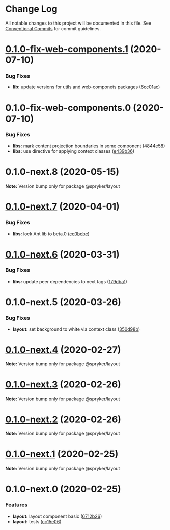 # Change Log

All notable changes to this project will be documented in this file.
See [Conventional Commits](https://conventionalcommits.org) for commit guidelines.

# [0.1.0-fix-web-components.1](https://github.com/spryker/ui-components/compare/@spryker/layout@0.1.0-fix-web-components.0...@spryker/layout@0.1.0-fix-web-components.1) (2020-07-10)


### Bug Fixes

* **lib:** update versions for utils and web-componets packages ([6cc01ac](https://github.com/spryker/ui-components/commit/6cc01acfa6ceacb89fd0f61b954ab122a10cac69))





# 0.1.0-fix-web-components.0 (2020-07-10)


### Bug Fixes

* **libs:** mark content projection boundaries in some component ([4844e58](https://github.com/spryker/ui-components/commit/4844e58776f0c2e5a7ea956276ae610155a4250d))
* **libs:** use directive for applying context classes ([e439b36](https://github.com/spryker/ui-components/commit/e439b36b578a5c83024e9625bf93284fe9e9cd8f))





# 0.1.0-next.8 (2020-05-15)

**Note:** Version bump only for package @spryker/layout





# [0.1.0-next.7](https://github.com/spryker/ui-components/compare/@spryker/layout@0.1.0-next.6...@spryker/layout@0.1.0-next.7) (2020-04-01)


### Bug Fixes

* **libs:** lock Ant lib to beta.0 ([cc0bcbc](https://github.com/spryker/ui-components/commit/cc0bcbc133e8322cdd23cd7ac60acd398386a3e3))





# [0.1.0-next.6](https://github.com/spryker/ui-components/compare/@spryker/layout@0.1.0-next.5...@spryker/layout@0.1.0-next.6) (2020-03-31)


### Bug Fixes

* **libs:** update peer dependencies to next tags ([179dba1](https://github.com/spryker/ui-components/commit/179dba1ab72ac5229bdefbab5cca0747b9d1d004))





# 0.1.0-next.5 (2020-03-26)


### Bug Fixes

* **layout:** set background to white via context class ([350d98b](https://github.com/spryker/ui-components/commit/350d98b91cecc54abeca4d221f7987f025c12e2d))





# [0.1.0-next.4](https://github.com/spryker/ui-components/compare/@spryker/layout@0.1.0-next.3...@spryker/layout@0.1.0-next.4) (2020-02-27)

**Note:** Version bump only for package @spryker/layout





# [0.1.0-next.3](https://github.com/spryker/ui-components/compare/@spryker/layout@0.1.0-next.2...@spryker/layout@0.1.0-next.3) (2020-02-26)

**Note:** Version bump only for package @spryker/layout





# [0.1.0-next.2](https://github.com/spryker/ui-components/compare/@spryker/layout@0.1.0-next.1...@spryker/layout@0.1.0-next.2) (2020-02-26)

**Note:** Version bump only for package @spryker/layout





# [0.1.0-next.1](https://github.com/spryker/ui-components/compare/@spryker/layout@0.1.0-next.0...@spryker/layout@0.1.0-next.1) (2020-02-25)

**Note:** Version bump only for package @spryker/layout





# 0.1.0-next.0 (2020-02-25)


### Features

* **layout:** layout component basic ([6712b26](https://github.com/spryker/ui-components/commit/6712b261b7f4cffb91e18d07cab4128438cb3472))
* **layout:** tests ([cc15e06](https://github.com/spryker/ui-components/commit/cc15e06416a5e5c07a5bf85907d67430bc990981))
